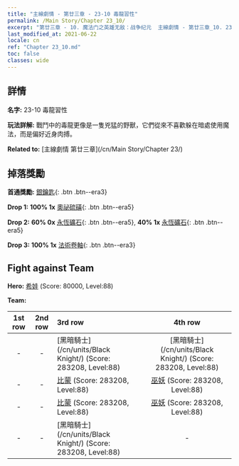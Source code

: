 ```yaml
---
title: "主線劇情 - 第廿三章 - 23-10 毒龍習性"
permalink: /Main Story/Chapter 23_10/
excerpt: "第廿三章 - 10. 魔法门之英雄无敌：战争纪元  主線劇情 - 第廿三章_10. 23-10 毒龍習性"
last_modified_at: 2021-06-22
locale: cn
ref: "Chapter 23_10.md"
toc: false
classes: wide
---
```


## 詳情

 **名字:** 23-10 毒龍習性

 **玩法詳解:** 戰鬥中的毒龍更像是一隻兇猛的野獸，它們從來不喜歡躲在暗處使用魔法，而是偏好近身肉搏。

 **Related to:** [主線劇情 第廿三章](/cn/Main Story/Chapter 23/)

## 掉落獎勵

 **首通獎勵:** [銀鑰匙](/cn/Items/con_693/){: .btn .btn--era3}

 **Drop 1:** **100% 1x** [奧祕硫磺](/cn/Items/mat_78/){: .btn .btn--era5}

 **Drop 2:** **60% 0x** [永恆礦石](/cn/Items/mat_68/){: .btn .btn--era5}, **40% 1x** [永恆礦石](/cn/Items/mat_68/){: .btn .btn--era5}

 **Drop 3:** **100% 1x** [法術卷軸](/cn/Items/con_694/){: .btn .btn--era3}


## Fight against Team
 **Hero:** [希娃](/cn/heroes/Shiva/) (Score: 80000, Level:88)

 **Team:**


  | 1st row | 2nd row | 3rd row | 4th row |
  |:----:|:----:|:----|:----:|
  | - | - | [黑暗騎士](/cn/units/Black Knight/) (Score: 283208, Level:88)  | [黑暗騎士](/cn/units/Black Knight/) (Score: 283208, Level:88)  |
  | - | - | [比蒙](/cn/units/Behemoth/) (Score: 283208, Level:88)  | [巫妖](/cn/units/Lich/) (Score: 283208, Level:88)  |
  | - | - | [比蒙](/cn/units/Behemoth/) (Score: 283208, Level:88)  | [巫妖](/cn/units/Lich/) (Score: 283208, Level:88)  |
  | - | - | [黑暗騎士](/cn/units/Black Knight/) (Score: 283208, Level:88)  | - |


